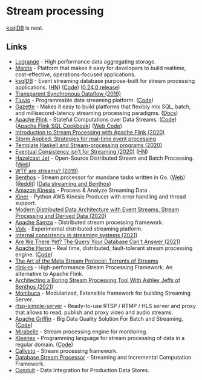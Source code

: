 # Stream processing

[ksqlDB](https://ksqldb.io/) is neat.

## Links

- [Logrange](https://github.com/logrange/logrange) - High performance data aggregating storage.
- [Mantis](https://github.com/Netflix/mantis) - Platform that makes it easy for developers to build realtime, cost-effective, operations-focused applications.
- [ksqlDB](https://ksqldb.io/) - Event streaming database purpose-built for stream processing applications. ([HN](https://news.ycombinator.com/item?id=21589670)) ([Code](https://github.com/confluentinc/ksql)) ([0.24.0 release](https://www.confluent.io/blog/announcing-ksqldb-0-24-0/))
- [Transparent Synchronous Dataflow (2019)](https://arxiv.org/pdf/1910.09579.pdf)
- [Fluvio](https://www.fluvio.io/) - Programmable data streaming platform. ([Code](https://github.com/infinyon/fluvio))
- [Gazette](https://github.com/gazette/core) - Makes it easy to build platforms that flexibly mix SQL, batch, and millisecond-latency streaming processing paradigms. ([Docs](https://gazette.readthedocs.io/en/latest/))
- [Apache Flink](https://flink.apache.org/) - Stateful Computations over Data Streams. ([Code](https://github.com/apache/flink)) ([Apache Flink SQL Cookbook](https://github.com/ververica/flink-sql-cookbook)) ([Web Code](https://github.com/apache/flink-web))
- [Introduction to Stream Processing with Apache Flink (2020)](https://noti.st/morsapaes/9TGu0S/introduction-to-stream-processing-with-apache-flink)
- [Storm Applied: Strategies for real-time event processing](https://www.amazon.com/Storm-Applied-Strategies-real-time-processing/dp/1617291897)
- [Template Haskell and Stream-processing programs (2020)](https://jmtd.net/log/template_haskell/streamgraph/)
- [Eventual Consistency isn’t for Streaming (2020)](https://materialize.io/eventual-consistency-isnt-for-streaming/) ([HN](https://news.ycombinator.com/item?id=23832149))
- [Hazelcast Jet](https://github.com/hazelcast/hazelcast-jet) - Open-Source Distributed Stream and Batch Processing. ([Web](https://jet-start.sh/))
- [WTF are streams? (2019)](https://manzanit0.github.io/computing/2019/05/29/wtf-are-streams.html)
- [Benthos](https://github.com/Jeffail/benthos) - Stream processor for mundane tasks written in Go. ([Web](https://www.benthos.dev/)) ([Reddit](https://www.reddit.com/r/golang/comments/rs6nbz/benthos_the_awesome_open_source_stream_processor/)) ([Data streaming and Benthos](https://pca.st/1ontjq2t))
- [Amazon Kinesis](https://aws.amazon.com/kinesis/) - Process & Analyze Streaming Data .
- [Kiner](https://github.com/bufferapp/kiner) - Python AWS Kinesis Producer with error handling and thread support.
- [Modern Distributed Data Architecture with Event Streams, Stream Processing and Derived Data (2020)](https://makingsmallercircles.com/articles/modern-distributed-data-architecture-with-event-streams-stream-processing-and-derived-data/)
- [Apache Samza](https://github.com/apache/samza) - Distributed stream processing framework.
- [Voik](https://github.com/marceloboeira/voik) - Experimental distributed streaming platform.
- [Internal consistency in streaming systems (2021)](https://scattered-thoughts.net/writing/internal-consistency-in-streaming-systems/)
- [Are We There Yet? The Query Your Database Can't Answer (2021)](https://www.confluent.io/blog/ksqldb-streaming-sql-the-query-your-database-cant-answer/)
- [Apache Heron](https://heron.incubator.apache.org/) - Real time, distributed, fault-tolerant stream processing engine. ([Code](https://github.com/apache/incubator-heron))
- [The Art of the Meta Stream Protocol: Torrents of Streams](https://programming-journal.org/2022/6/2/)
- [rlink-rs](https://github.com/rlink-rs/rlink-rs) - High-performance Stream Processing Framework. An alternative to Apache Flink.
- [Architecting a Boring Stream Processing Tool With Ashley Jeffs of Benthos (2021)](https://www.youtube.com/watch?v=-A8EOb5lzxM)
- [Monibuca](https://github.com/langhuihui/monibuca) - Modularized, Extensible framework for building Streaming Server.
- [rtsp-simple-server](https://github.com/aler9/rtsp-simple-server) - Ready-to-use RTSP / RTMP / HLS server and proxy that allows to read, publish and proxy video and audio streams.
- [Apache Griffin](https://griffin.apache.org/) - Big Data Quality Solution For Batch and Streaming. ([Code](https://github.com/apache/griffin))
- [Mirabelle](https://github.com/mcorbin/mirabelle) - Stream processing engine for monitoring.
- [Kleenex](https://kleenexlang.org/) - Programming language for stream processing of data in a regular domain. ([Code](https://github.com/diku-kmc/kleenexlang))
- [Callysto](https://github.com/vertexclique/callysto) - Stream processing framework.
- [Database Stream Processor](https://github.com/vmware/database-stream-processor) - Streaming and Incremental Computation Framework.
- [Conduit](https://github.com/ConduitIO/conduit) - Data Integration for Production Data Stores.